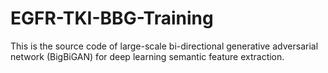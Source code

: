 # EGFR-TKI-BBG-Training
This is the source code of large-scale bi-directional generative adversarial network (BigBiGAN) for deep learning semantic feature extraction.
